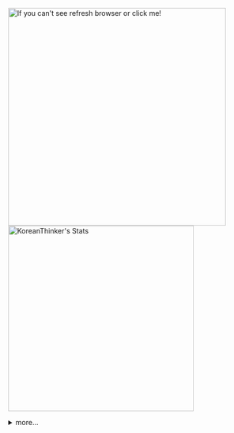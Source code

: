 <p  >
  <a target="_blank" href="https://github-readme-stats.vercel.app/api/wakatime?username=KoreanThinker&layout=compact&theme=dark&hide_border=true&langs_count=32" >
    <img width="440px"  src="https://github-readme-stats.vercel.app/api/wakatime?username=KoreanThinker&layout=compact&theme=dark&hide_border=true&langs_count=6" alt="If you can't see refresh browser or click me!" /> 
  </a>
    <img width="375px" src="https://github-readme-stats.vercel.app/api?username=KoreanThinker&theme=dark&hide_border=true&count_private=true" alt="KoreanThinker's Stats" />
</p>
<details>
<summary>more...</summary>
 
    
<!--START_SECTION:waka-->
**I'm a Night 🦉** 

```text
🌞 Morning    18 commits     ░░░░░░░░░░░░░░░░░░░░░░░░░   1.57% 
🌆 Daytime    415 commits    █████████░░░░░░░░░░░░░░░░   36.21% 
🌃 Evening    621 commits    █████████████░░░░░░░░░░░░   54.19% 
🌙 Night      92 commits     ██░░░░░░░░░░░░░░░░░░░░░░░   8.03%

```
📅 **I'm Most Productive on Monday** 

```text
Monday       206 commits    ████░░░░░░░░░░░░░░░░░░░░░   17.98% 
Tuesday      175 commits    ███░░░░░░░░░░░░░░░░░░░░░░   15.27% 
Wednesday    193 commits    ████░░░░░░░░░░░░░░░░░░░░░   16.84% 
Thursday     203 commits    ████░░░░░░░░░░░░░░░░░░░░░   17.71% 
Friday       156 commits    ███░░░░░░░░░░░░░░░░░░░░░░   13.61% 
Saturday     98 commits     ██░░░░░░░░░░░░░░░░░░░░░░░   8.55% 
Sunday       115 commits    ██░░░░░░░░░░░░░░░░░░░░░░░   10.03%

```


📊 **This Week I Spent My Time On** 

```text
⌚︎ Time Zone: Asia/Seoul

🐱‍💻 Projects: 
music-shorts             33 hrs 50 mins      ████████████████████░░░░░   80.98% 
front                    4 hrs 57 mins       ███░░░░░░░░░░░░░░░░░░░░░░   11.87% 
backend-nest             2 hrs 23 mins       █░░░░░░░░░░░░░░░░░░░░░░░░   5.72% 
gilberto                 20 mins             ░░░░░░░░░░░░░░░░░░░░░░░░░   0.82% 
FrontEnd                 14 mins             ░░░░░░░░░░░░░░░░░░░░░░░░░   0.58%

```


 Last Updated on 22/01/2022 18:39:52 UTC
<!--END_SECTION:waka-->
</details>
